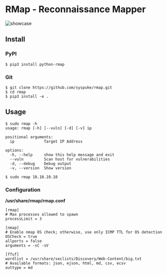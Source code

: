 
# RMap - Reconnaissance Mapper

![showcase](https://i.imgur.com/5TufzEU.png)

## Install

### PyPI

```
$ pip3 install python-rmap
```

### Git 

```
$ git clone https://github.com/syspuke/rmap.git
$ cd rmap
$ pip3 install -e .
```

## Usage

```
$ sudo rmap -h
usage: rmap [-h] [--vuln] [-d] [-v] ip

positional arguments:
  ip             Target IP Address

options:
  -h, --help     show this help message and exit
  --vuln         Scan host for vulnerabilities
  -d, --debug    Debug output
  -v, --version  Show version                           
```

```
$ sudo rmap 10.10.10.10
```

### Configuration

**/usr/share/rmap/rmap.conf**
```
[rmap]
# Max processes allowed to spawn
processLimit = 3

[nmap]
# Enable nmap OS check; otherwise, use only ICMP TTL for OS detection
OSCheck = true
allports = false
arguments = -sC -sV

[ffuf]
wordlist = /usr/share/seclists/Discovery/Web-Content/big.txt
# Available formats: json, ejson, html, md, csv, ecsv
outtype = md
```